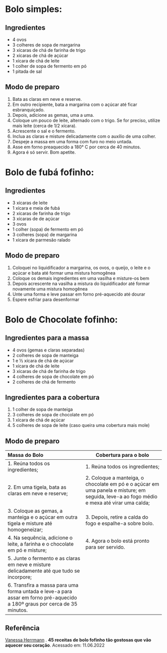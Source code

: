 # Bolo simples:

## Ingredientes

- 4 ovos
- 3 colheres de sopa de margarina
- 3 xícaras de chá de farinha de trigo
- 2 xícaras de chá de açúcar
- 1 xícara de chá de leite
- 1 colher de sopa de fermento em pó
- 1 pitada de sal

## Modo de preparo

1. Bata as claras em neve e reserve.
2. Em outro recipiente, bata a margarina com o açúcar até ficar esbranquiçado.
3. Depois, adicione as gemas, uma a uma.
4. Coloque um pouco de leite, alternado com o trigo. Se for preciso, utilize mais leite (cerca de 1/2 xícara).
5. Acrescente o sal e o fermento.
6. Inclua as claras e misture delicadamente com o auxílio de uma colher.
7. Despeje a massa em uma forma com furo no meio untada.
8. Asse em forno preaquecido a 180° C por cerca de 40 minutos.
9. Agora é só servir. Bom apetite.

# Bolo de fubá fofinho:

## Ingredientes

- 3 xícaras de leite
- 1 xícara e meia de fubá
- 2 xícaras de farinha de trigo
- 3 xícaras de de açúcar
- 3 ovos
- 1 colher (sopa) de fermento em pó
- 3 colheres (sopa) de margarina
- 1 xícara de parmesão ralado

## Modo de preparo

1. Coloquei no liquidificador a margarina, os ovos, o queijo, o leite e o açúcar e bata até formar uma mistura homogênea
2. Coloque os demais ingredientes em uma vasilha e misture-os bem
3. Depois acrescente na vasilha a mistura do liquidificador até formar novamente uma mistura homogênea
4. Unte uma forma e leve passar em forno pré-aquecido até dourar
5. Espere esfriar para desenformar

# Bolo de Chocolate fofinho:

## Ingredientes para a massa

- 4 ovos (gemas e claras separadas)
- 2 colheres de sopa de manteiga
- 1 e ½ xícara de chá de açúcar
- 1 xícara de chá de leite
- 3 xícaras de chá de farinha de trigo
- 4 colheres de sopa de chocolate em pó
- 2 colheres de chá de fermento

## Ingredientes para a cobertura

1. 1 colher de sopa de manteiga
2. 3 colheres de sopa de chocolate em pó
3. 1 xícara de chá de açúcar
4. 5 colheres de sopa de leite (caso queira uma cobertura mais mole)

## Modo de preparo

| Massa do Bolo                                                | Cobertura para o bolo                                        |
| :----------------------------------------------------------- | ------------------------------------------------------------ |
| 1. Reúna todos os ingredientes;                              | 1. Reúna todos os ingredientes;                              |
| 2. Em uma tigela, bata as claras em neve e reserve;          | 2. Coloque a manteiga, o chocolate em pó e o açúcar em uma panela e misture; em seguida, leve-a ao fogo médio e mexa até virar uma calda; |
| 3. Coloque as gemas, a manteiga e o açúcar em outra tigela e misture até homogeneizar; | 3. Depois, retire a calda do fogo e espalhe-a sobre bolo.    |
| 4. Na sequência, adicione o leite, a farinha e o chocolate em pó e misture; | 4. Agora o bolo está pronto para ser servido.                |
| 5. Junte o fermento e as claras em neve e misture delicadamente até que tudo se incorpore; |                                                              |
| 6. Transfira a massa para uma forma untada e leve-a para assar em forno pré-aquecido a 180º graus por cerca de 35 minutos. |                                                              |



## Referência

[Vanessa Herrmann](https://www.receiteria.com.br/receitas-de-bolo-fofinho/#01) . **45 receitas de bolo fofinho tão gostosas que vão aquecer seu coração**. Acessado em: 11.06.2022
